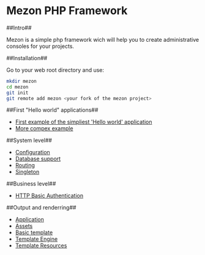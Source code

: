 # Mezon PHP Framework

##Intro##

Mezon is a simple php framework wich will help you to create administrative consoles for your projects.

##Installation##

Go to your web root directory and use:
```bash
mkdir mezon
cd mezon
git init
git remote add mezon <your fork of the mezon project>
```

##First "Hello world" applications##

- [First example of the simpliest 'Hello world' application](https://github.com/alexdodonov/mezon/tree/master/doc/examples/hello-world/#hellow-world-example)
- [More compex example](https://github.com/alexdodonov/mezon/tree/master/doc/examples/simple-site/#simple-site-example)

##System level##

- [Configuration](https://github.com/alexdodonov/mezon/tree/master/conf#configuration)
- [Database support](https://github.com/alexdodonov/mezon/tree/master/vendor/pdo-crud#database-support)
- [Routing](https://github.com/alexdodonov/mezon/tree/master/vendor/router#routing)
- [Singleton](https://github.com/alexdodonov/mezon/tree/master/vendor/singleton/#singleton)

##Business level##

- [HTTP Basic Authentication](https://github.com/alexdodonov/mezon/tree/master/vendor/basic-auth#http-basic-authentication)

##Output and renderring##

- [Application](https://github.com/alexdodonov/mezon/tree/master/vendor/application#base-application-class)
- [Assets](https://github.com/alexdodonov/mezon/tree/master/vendor/asset#assets-with-css-and-js-files)
- [Basic template](https://github.com/alexdodonov/mezon/tree/master/vendor/basic-template#basic-template-class)
- [Template Engine](https://github.com/alexdodonov/mezon/tree/master/vendor/template-engine#template-engine)
- [Template Resources](https://github.com/alexdodonov/mezon/tree/master/vendor/template-resorces#template-resources-class)